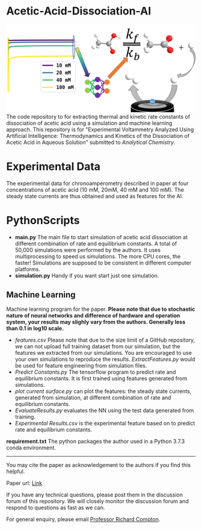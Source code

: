 # Acetic-Acid-Dissociation-AI
![Table of Content Figure](TOC.png)
The code repository to for extracting thermal and kinetic rate constants of dissociation of acetic acid using a simulation and machine learning approach. This repository is for "Experimental Voltammetry Analyzed Using Artificial Intelligence: Thermodynamics and Kinetics of the Dissociation of Acetic Acid in Aqueous Solution" submitted to *Analytical Chemistry*.

# Experimental Data
The experimental data for chronoamperometry described in paper at four concentrations of acetic acid (10 mM, 20mM, 40 mM and 100 mM). The steady state currents are thus obtained and used as features for the AI.

# PythonScripts 

* **main.py** The main file to start simulation of acetic acid dissociation at different combination of rate and equilibrium constants. A total of 50,000 simulations were performed by the authors. It uses multiprocessing to speed us simulations. The more CPU cores, the faster! Simulations are supposed to be consistent in different computer platforms.
* **simulation.py** Handy if you want start just one simulation.

## Machine Learning
Machine learning program for the paper. **Please note that due to stochastic nature of neural networks and difference of hardware and operation system, your results may slighly vary from the authors. Generally less than 0.1 in log10 scale.**
* *features.csv* Please note that due to the size limit of a GitHub repository, we can not upload full training dataset from our simulation, but the features we extracted from our simulations. You are encouraged to use your own simulations to reproduce the results. *ExtractFeatures.py* would be used for feature engineering from simulation files. 
* *Predict Constants.py* The tensorflow program to predict rate and equilibrium constants. It is first trained using features generated from simulations. 
* *plot current surface.py* can plot the features: the steady state currents, generated from simulation, at different combination of rate and equilibrium constants. 
* *EvaluateResults.py* evaluates the NN using the test data generated from training.
* *Experimental Results.csv* is the experimental feature based on to predict rate and equilibrium constants.


**requirement.txt** The python packages the author used in a Python 3.7.3 conda environment.


---
You may cite the paper as acknowledgement to the authors if you find this helpful. 

Paper url: [Link](https://pubs.acs.org/doi/abs/10.1021/acs.analchem.2c00110)

If you have any technical questions, please post them in the discussion forum of this repository. We will closely monitor the discussion forum and respond to questions as fast as we can.

For general enquiry, please email [Professor Richard Compton](mailto:richard.compton@chem.ox.ac.uk).



